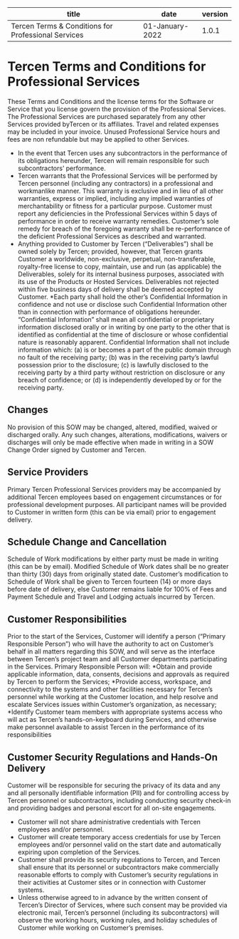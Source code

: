 | title	| date | version |
| ----- | ----- | ----- |
|Tercen Terms & Conditions for Professional Services | 01-January-2022 | 1.0.1 |

# Tercen Terms and Conditions for Professional Services

These Terms and Conditions and the license terms for the Software or Service that you license govern the provision of the Professional Services. The Professional Services are purchased separately from any other Services provided byTercen or its affiliates. Travel and related expenses may be included in your invoice. Unused Professional Service hours and fees are non refundable but may be applied to other Services.
* In the event that Tercen uses any subcontractors in the performance of its obligations hereunder, Tercen will remain responsible for such subcontractors’ performance.
* Tercen warrants that the Professional Services will be performed by Tercen personnel (including any contractors) in a professional and workmanlike manner. This warranty is exclusive and in lieu of all other warranties, express or implied, including any implied warranties of merchantability or fitness for a particular purpose. Customer must report any deficiencies in the Professional Services within 5 days of performance in order to receive warranty remedies. Customer’s sole remedy for breach of the foregoing warranty shall be re-performance of the deficient Professional Services as described and warranted.
* Anything provided to Customer by Tercen (“Deliverables”) shall be owned solely by Tercen; provided, however, that Tercen grants Customer a worldwide, non-exclusive, perpetual, non-transferable, royalty-free license to copy, maintain, use and run (as applicable) the Deliverables, solely for its internal business purposes, associated with its use of the Products or Hosted Services. Deliverables not rejected within five business days of delivery shall be deemed accepted by Customer.
*Each party shall hold the other’s Confidential Information in confidence and not use or disclose such Confidential Information other than in connection with performance of obligations hereunder. “Confidential Information” shall mean all confidential or proprietary information disclosed orally or in writing by one party to the other that is identified as confidential at the time of disclosure or whose confidential nature is reasonably apparent. Confidential Information shall not include information which: (a) is or becomes a part of the public domain through no fault of the receiving party; (b) was in the receiving party’s lawful possession prior to the disclosure; (c) is lawfully disclosed to the receiving party by a third party without restriction on disclosure or any breach of confidence; or (d) is independently developed by or for the receiving party.

## Changes

No provision of this SOW may be changed, altered, modified, waived or discharged orally. Any such changes, alterations, modifications, waivers or discharges will only be made effective when made in writing in a SOW Change Order signed by Customer and Tercen.

## Service Providers

Primary Tercen Professional Services providers may be accompanied by additional Tercen employees based on engagement circumstances or for professional development purposes. All participant names will be provided to Customer in written form (this can be via email) prior to engagement delivery.

## Schedule Change and Cancellation

Schedule of Work modifications by either party must be made in writing (this can be by email). Modified Schedule of Work dates shall be no greater than thirty (30) days from originally stated date. Customer’s modification to Schedule of Work shall be given to Tercen fourteen (14) or more days before date of delivery, else Customer remains liable for 100% of Fees and Payment Schedule and Travel and Lodging actuals incurred by Tercen.

## Customer Responsibilities

Prior to the start of the Services, Customer will identify a person (“Primary Responsible Person”) who will have the authority to act on Customer’s behalf in all matters regarding this SOW, and will serve as the interface between Tercen’s project team and all Customer departments participating in the Services. Primary Responsible Person will:
*Obtain and provide applicable information, data, consents, decisions and approvals as required by Tercen to perform the Services;
*Provide access, workspace, and connectivity to the systems and other facilities necessary for Tercen’s personnel while working at the Customer location, and help resolve and escalate Services issues within Customer’s organization, as necessary;
*Identify Customer team members with appropriate systems access who will act as Tercen’s hands-on-keyboard during Services, and otherwise make personnel available to assist Tercen in the performance of its responsibilities

## Customer Security Regulations and Hands-On Delivery

Customer will be responsible for securing the privacy of its data and any and all personally identifiable information (PII) and for controlling access by Tercen personnel or subcontractors, including conducting security check-in and providing badges and personal escort for all on-site engagements.
* Customer will not share administrative credentials with Tercen employees and/or personnel.
* Customer will create temporary access credentials for use by Tercen employees and/or personnel valid on the start date and automatically expiring upon completion of the Services.
* Customer shall provide its security regulations to Tercen, and Tercen shall ensure that its personnel or subcontractors make commercially reasonable efforts to comply with Customer’s security regulations in their activities at Customer sites or in connection with Customer systems.
* Unless otherwise agreed to in advance by the written consent of Tercen’s Director of Services, where such consent may be provided via electronic mail, Tercen’s personnel (including its subcontractors) will observe the working hours, working rules, and holiday schedules of Customer while working on Customer’s premises.
